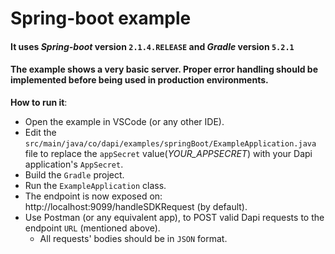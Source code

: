 # Spring-boot example


#### It uses _Spring-boot_ version `2.1.4.RELEASE` and _Gradle_ version `5.2.1`

#### The example shows a very basic server. Proper error handling should be implemented before being used in production environments.


**How to run it**:
- Open the example in VSCode (or any other IDE).
- Edit the `src/main/java/co/dapi/examples/springBoot/ExampleApplication.java` file to replace the `appSecret` value(_YOUR_APPSECRET_) with your Dapi application's `AppSecret`.
- Build the `Gradle` project.
- Run the `ExampleApplication` class.
- The endpoint is now exposed on: http://localhost:9099/handleSDKRequest (by default).
- Use Postman (or any equivalent app), to POST valid Dapi requests to the endpoint `URL` (mentioned above).
    - All requests' bodies should be in `JSON` format.
